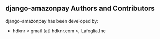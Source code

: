 ## django-amazonpay Authors and Contributors

django-amazonpay has been developed by:

 * hdknr < gmail [at] hdknr.com >, Lafoglia,Inc
